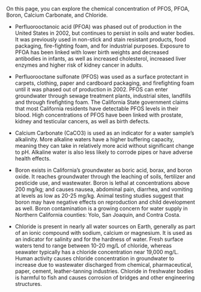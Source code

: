 On this page, you can explore the chemical concentration of PFOS, PFOA, Boron, Calcium Carbonate, and Chloride. 

* Perfluorooctanoic acid (PFOA) was phased out of production in the United States in 2002, but continues to persist in soils and water bodies. It was previously used in non-stick and stain resistant products, food packaging, fire-fighting foam, and for industrial purposes. Exposure to PFOA has been linked with lower birth weights and decreased antibodies in infants, as well as increased cholesterol, increased liver enzymes and higher risk of kidney cancer in adults.  

* Perfluorooctane sulfonate (PFOS) was used as a surface protectant in carpets, clothing, paper and cardboard packaging, and firefighting foam until it was phased out of production in 2002. PFOS can enter groundwater through sewage treatment plants, industrial sites, landfills and through firefighting foam. The California State government claims that most California residents have detectable PFOS levels in their blood. High concentrations of PFOS have been linked with prostate, kidney and testicular cancers, as well as birth defects. 

* Calcium Carbonate (CaCO3) is used as an indicator for a water sample’s alkalinity. More alkaline waters have a higher buffering capacity, meaning they can take in relatively more acid without significant change to pH. Alkaline water is also less likely to corrode pipes or have adverse health effects.

* Boron exists in California’s groundwater as boric acid, borax, and boron oxide. It reaches groundwater through the leaching of soils, fertilizer and pesticide use, and wastewater. Boron is lethal at concentrations above 200 mg/kg; and causes nausea, abdominal pain, diarrhea, and vomiting at levels as low as 20-25 mg/kg. Animal testing studies suggest that boron may have negative effects on reproduction and child development as well. Boron contamination is a growing concern for water supply in Northern California counties: Yolo, San Joaquin, and Contra Costa. 

* Chloride is present in nearly all water sources on Earth, generally as part of an ionic compound with sodium, calcium or magnesium. It is used as an indicator for salinity and for the hardness of water. Fresh surface waters tend to range between 10-20 mg/L of chloride, whereas seawater typically has a chloride concentration near 19,000 mg/L. Human activity causes chloride concentration in groundwater to increase due to wastewater discharged from chemical, pharmaceutical, paper, cement, leather-tanning industries. Chloride in freshwater bodies is harmful to fish and causes corrosion of bridges and other engineering structures. 

